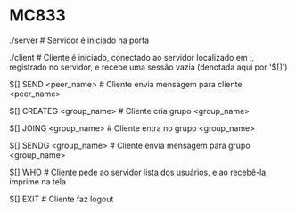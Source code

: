 # MC833

./server <port> 	            # Servidor é iniciado na porta <port>

./client <ip> <port> <name>         # Cliente <name> é iniciado, conectado ao servidor localizado em <ip>:<port>,
registrado no servidor, e recebe uma sessão vazia (denotada aqui por '$[<name>]')

$[<name>] SEND <peer_name> <msg>    # Cliente <name> envia mensagem <msg> para cliente <peer_name>

$[<name>] CREATEG <group_name>      # Cliente <name> cria grupo <group_name>

$[<name>] JOING <group_name>        # Cliente <name> entra no grupo <group_name>

$[<name>] SENDG <group_name> <msg>  # Cliente <name> envia mensagem para grupo <group_name>

$[<name>] WHO                       # Cliente <name> pede ao servidor lista dos usuários, e ao recebê-la, imprime na tela

$[<name>] EXIT                      # Cliente <name> faz logout
